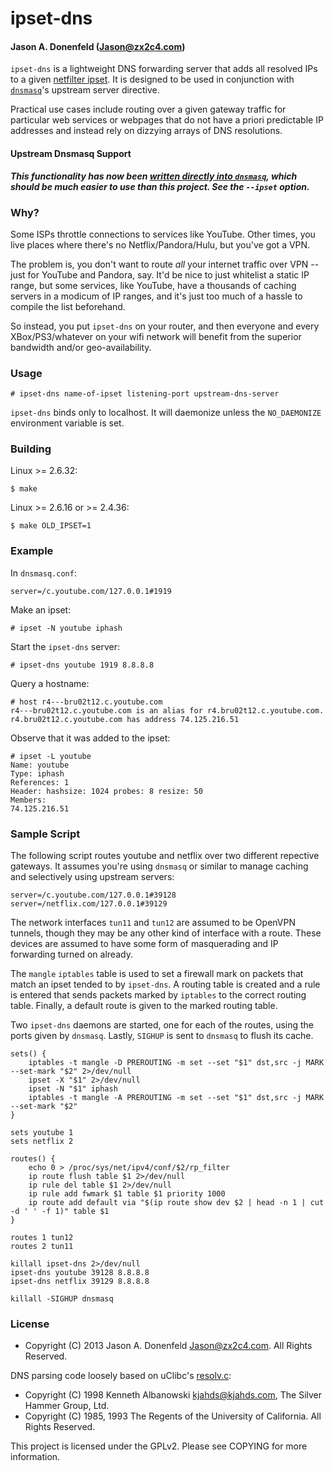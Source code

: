 # ipset-dns
#### Jason A. Donenfeld (<Jason@zx2c4.com>)

`ipset-dns` is a lightweight DNS forwarding server that adds all resolved IPs
to a given [netfilter ipset](http://ipset.netfilter.org/). It is designed to be
used in conjunction with [`dnsmasq`](http://www.thekelleys.org.uk/dnsmasq/doc.html)'s
upstream server directive.

Practical use cases include routing over a given gateway traffic for particular
web services or webpages that do not have a priori predictable IP addresses and
instead rely on dizzying arrays of DNS resolutions.

#### Upstream Dnsmasq Support

***This functionality has now been [written directly into `dnsmasq`](http://thekelleys.org.uk/gitweb/?p=dnsmasq.git;a=commit;h=13d86c7372e01392d1e3af7c90312b49e2a5c15d), which should be much easier to use than this project. See the `--ipset` option.***


### Why?

Some ISPs throttle connections to services like YouTube. Other times,
you live places where there's no Netflix/Pandora/Hulu, but you've got a VPN.

The problem is, you don't want to route *all* your internet traffic over VPN -- just
for YouTube and Pandora, say. It'd be nice to just whitelist a static IP range,
but some services, like YouTube, have a thousands of caching servers in a modicum
of IP ranges, and it's just too much of a hassle to compile the list beforehand.

So instead, you put `ipset-dns` on your router, and then everyone and every
XBox/PS3/whatever on your wifi network will benefit from the superior
bandwidth and/or geo-availability.

### Usage

    # ipset-dns name-of-ipset listening-port upstream-dns-server

`ipset-dns` binds only to localhost. It will daemonize unless the `NO_DAEMONIZE`
environment variable is set.

### Building

Linux >= 2.6.32:

    $ make

Linux >= 2.6.16 or >= 2.4.36:

    $ make OLD_IPSET=1

### Example

In `dnsmasq.conf`:

	server=/c.youtube.com/127.0.0.1#1919

Make an ipset:

	# ipset -N youtube iphash

Start the `ipset-dns` server:

	# ipset-dns youtube 1919 8.8.8.8

Query a hostname:

	# host r4---bru02t12.c.youtube.com
	r4---bru02t12.c.youtube.com is an alias for r4.bru02t12.c.youtube.com.
	r4.bru02t12.c.youtube.com has address 74.125.216.51

Observe that it was added to the ipset:

	# ipset -L youtube
	Name: youtube
	Type: iphash
	References: 1
	Header: hashsize: 1024 probes: 8 resize: 50
	Members:
	74.125.216.51


### Sample Script

The following script routes youtube and netflix over two different repective
gateways. It assumes you're using `dnsmasq` or similar to manage caching and
selectively using upstream servers:

	server=/c.youtube.com/127.0.0.1#39128
	server=/netflix.com/127.0.0.1#39129

The network interfaces `tun11` and `tun12` are assumed to be OpenVPN tunnels,
though they may be any other kind of interface with a route. These devices are
assumed to have some form of masquerading and IP forwarding turned on already.

The `mangle` `iptables` table is used to set a firewall mark on packets that
match an ipset tended to by `ipset-dns`. A routing table is created and a rule
is entered that sends packets marked by `iptables` to the correct routing table.
Finally, a default route is given to the marked routing table.

Two `ipset-dns` daemons are started, one for each of the routes, using the ports
given by `dnsmasq`. Lastly, `SIGHUP` is sent to `dnsmasq` to flush its cache.

	sets() {
		iptables -t mangle -D PREROUTING -m set --set "$1" dst,src -j MARK --set-mark "$2" 2>/dev/null
		ipset -X "$1" 2>/dev/null
		ipset -N "$1" iphash
		iptables -t mangle -A PREROUTING -m set --set "$1" dst,src -j MARK --set-mark "$2"
	}

	sets youtube 1
	sets netflix 2

	routes() {
		echo 0 > /proc/sys/net/ipv4/conf/$2/rp_filter
		ip route flush table $1 2>/dev/null
		ip rule del table $1 2>/dev/null
		ip rule add fwmark $1 table $1 priority 1000
		ip route add default via "$(ip route show dev $2 | head -n 1 | cut -d ' ' -f 1)" table $1
	}

	routes 1 tun12
	routes 2 tun11

	killall ipset-dns 2>/dev/null
	ipset-dns youtube 39128 8.8.8.8
	ipset-dns netflix 39129 8.8.8.8

	killall -SIGHUP dnsmasq

### License

* Copyright (C) 2013 Jason A. Donenfeld <Jason@zx2c4.com>. All Rights Reserved.

DNS parsing code loosely based on uClibc's [resolv.c](http://git.uclibc.org/uClibc/tree/libc/inet/resolv.c):

* Copyright (C) 1998 Kenneth Albanowski <kjahds@kjahds.com>, The Silver Hammer Group, Ltd.
* Copyright (C) 1985, 1993 The Regents of the University of California. All Rights Reserved.

This project is licensed under the GPLv2. Please see COPYING for more information.
